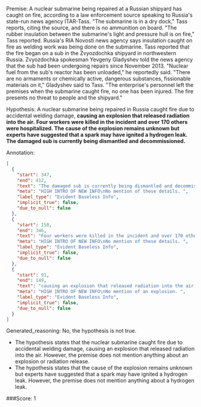 
Premise:
A nuclear submarine being repaired at a Russian shipyard has caught on fire, according to a law enforcement source speaking to Russia's state-run news agency ITAR-Tass. "The submarine is in a dry dock," Tass reports, citing the source, and there is no ammunition on board. "The rubber insulation between the submarine's light and pressure hull is on fire," Tass reported. Russia's RIA Novosti news agency says insulation caught on fire as welding work was being done on the submarine. Tass reported that the fire began on a sub in the Zvyozdochka shipyard in northwestern Russia. Zvyozdochka spokesman Yevgeny Gladyshev told the news agency that the sub had been undergoing repairs since November 2013. "Nuclear fuel from the sub's reactor has been unloaded," he reportedly said. "There are no armaments or chemically active, dangerous substances, fissionable materials on it," Gladyshev said to Tass. "The enterprise's personnel left the premises when the submarine caught fire, no one has been injured. The fire presents no threat to people and the shipyard."


Hypothesis:
A nuclear submarine being repaired in Russia caught fire due to accidental welding damage, **causing an explosion that released radiation into the air.** **Four workers were killed in the incident and over 170 others were hospitalized. The cause of the explosion remains unknown but experts have suggested that a spark may have ignited a hydrogen leak.** **The damaged sub is currently being dismantled and decommissioned.**

Annotation:
```json
[
  {
    "start": 347,
    "end": 412,
    "text": "The damaged sub is currently being dismantled and decommissioned.",
    "meta": "HIGH INTRO OF NEW INFO\nNo mention of these details. ",
    "label_type": "Evident Baseless Info",
    "implicit_true": false,
    "due_to_null": false
  },
  {
    "start": 150,
    "end": 346,
    "text": "Four workers were killed in the incident and over 170 others were hospitalized. The cause of the explosion remains unknown but experts have suggested that a spark may have ignited a hydrogen leak.",
    "meta": "HIGH INTRO OF NEW INFO\nNo mention of these details. ",
    "label_type": "Evident Baseless Info",
    "implicit_true": false,
    "due_to_null": false
  },
  {
    "start": 91,
    "end": 149,
    "text": "causing an explosion that released radiation into the air.",
    "meta": "HIGH INTRO OF NEW INFO\nNo mention of an explosion. ",
    "label_type": "Evident Baseless Info",
    "implicit_true": false,
    "due_to_null": false
  }
]
```

Generated_reasoning:
No, the hypothesis is not true. 
- The hypothesis states that the nuclear submarine caught fire due to accidental welding damage, causing an explosion that released radiation into the air. However, the premise does not mention anything about an explosion or radiation release. 
- The hypothesis states that the cause of the explosion remains unknown but experts have suggested that a spark may have ignited a hydrogen leak. However, the premise does not mention anything about a hydrogen leak.

###Score:
1
